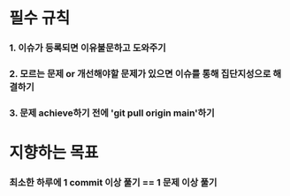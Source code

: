 # 필수 규칙
### 1. 이슈가 등록되면 이유불문하고 도와주기
### 2. 모르는 문제 or 개선해야할 문제가 있으면 이슈를 통해 집단지성으로 해결하기
### 3. 문제 achieve하기 전에 'git pull origin main'하기

# 지향하는 목표
### 최소한 하루에 1 commit 이상 풀기 == 1 문제 이상 풀기
